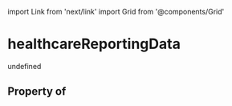 import Link from 'next/link'
import Grid from '@components/Grid'

# healthcareReportingData

undefined

## Property of



